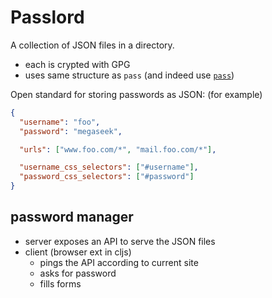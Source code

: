 # Passlord

A collection of JSON files in a directory.
  - each is crypted with GPG
  - uses same structure as `pass` (and indeed use [`pass`](http://www.passwordstore.org/))

Open standard for storing passwords as JSON:
(for example)
```json
{
  "username": "foo",
  "password": "megaseek",

  "urls": ["www.foo.com/*", "mail.foo.com/*"],

  "username_css_selectors": ["#username"],
  "password_css_selectors": ["#password"]
}
```

## password manager
- server exposes an API to serve the JSON files
- client (browser ext in cljs)
  - pings the API according to current site
  - asks for password
  - fills forms

